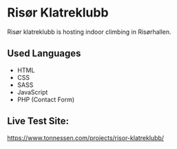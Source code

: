 # Risør Klatreklubb
Risør klatreklubb is hosting indoor climbing in Risørhallen.

## Used Languages
- HTML
- CSS
- SASS
- JavaScript
- PHP (Contact Form)

## Live Test Site:
https://www.tonnessen.com/projects/risor-klatreklubb/